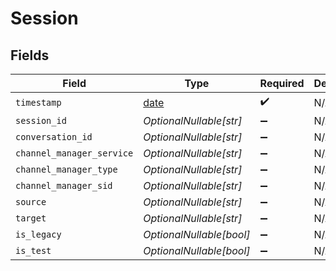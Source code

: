 # Session


## Fields

| Field                                                                | Type                                                                 | Required                                                             | Description                                                          |
| -------------------------------------------------------------------- | -------------------------------------------------------------------- | -------------------------------------------------------------------- | -------------------------------------------------------------------- |
| `timestamp`                                                          | [date](https://docs.python.org/3/library/datetime.html#date-objects) | :heavy_check_mark:                                                   | N/A                                                                  |
| `session_id`                                                         | *OptionalNullable[str]*                                              | :heavy_minus_sign:                                                   | N/A                                                                  |
| `conversation_id`                                                    | *OptionalNullable[str]*                                              | :heavy_minus_sign:                                                   | N/A                                                                  |
| `channel_manager_service`                                            | *OptionalNullable[str]*                                              | :heavy_minus_sign:                                                   | N/A                                                                  |
| `channel_manager_type`                                               | *OptionalNullable[str]*                                              | :heavy_minus_sign:                                                   | N/A                                                                  |
| `channel_manager_sid`                                                | *OptionalNullable[str]*                                              | :heavy_minus_sign:                                                   | N/A                                                                  |
| `source`                                                             | *OptionalNullable[str]*                                              | :heavy_minus_sign:                                                   | N/A                                                                  |
| `target`                                                             | *OptionalNullable[str]*                                              | :heavy_minus_sign:                                                   | N/A                                                                  |
| `is_legacy`                                                          | *OptionalNullable[bool]*                                             | :heavy_minus_sign:                                                   | N/A                                                                  |
| `is_test`                                                            | *OptionalNullable[bool]*                                             | :heavy_minus_sign:                                                   | N/A                                                                  |